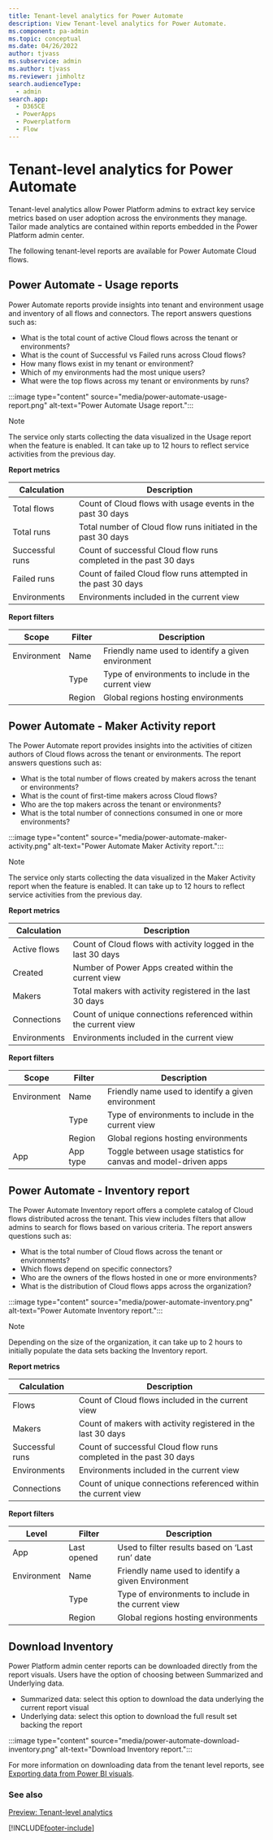 ```yaml
---
title: Tenant-level analytics for Power Automate
description: View Tenant-level analytics for Power Automate.
ms.component: pa-admin
ms.topic: conceptual
ms.date: 04/26/2022
author: tjvass
ms.subservice: admin
ms.author: tjvass
ms.reviewer: jimholtz
search.audienceType: 
  - admin
search.app:
  - D365CE
  - PowerApps
  - Powerplatform
  - Flow
---
```


# Tenant-level analytics for Power Automate

Tenant-level analytics allow Power Platform admins to extract key service metrics based on user adoption across the environments they manage. Tailor made analytics are contained within reports embedded in the Power Platform admin center. 

The following tenant-level reports are available for Power Automate Cloud flows. 

## Power Automate - Usage reports

Power Automate reports provide insights into tenant and environment usage and inventory of all flows and connectors. The report answers questions such as:

- What is the total count of active Cloud flows across the tenant or environments?
- What is the count of Successful vs Failed runs across Cloud flows?
- How many flows exist in my tenant or environment?
- Which of my environments had the most unique users?
- What were the top flows across my tenant or environments by runs?

:::image type="content" source="media/power-automate-usage-report.png" alt-text="Power Automate Usage report.":::

> [!NOTE]
> The service only starts collecting the data visualized in the Usage report when the feature is enabled. It can take up to 12 hours to reflect service activities from the previous day.

**Report metrics**

|Calculation  |Description  |
|---------|---------|
|Total flows      | Count of Cloud flows with usage events in the past 30 days        |
|Total runs      | Total number of Cloud flow runs initiated in the past 30 days         |
|Successful runs      | Count of successful Cloud flow runs completed in the past 30 days        |
|Failed runs     | Count of failed Cloud flow runs attempted in the past 30 days        |
|Environments     | Environments included in the current view        |

**Report filters**

|Scope  |Filter  |Description  |
|---------|---------|---------|
|Environment     | Name        | Friendly name used to identify a given environment        |
|     | Type        | Type of environments to include in the current view        |
|     | Region        | Global regions hosting environments        |

## Power Automate - Maker Activity report

The Power Automate report provides insights into the activities of citizen authors of Cloud flows across the tenant or environments. The report answers questions such as:

- What is the total number of flows created by makers across the tenant or environments?
- What is the count of first-time makers across Cloud flows?
- Who are the top makers across the tenant or environments?
- What is the total number of connections consumed in one or more environments? 

:::image type="content" source="media/power-automate-maker-activity.png" alt-text="Power Automate Maker Activity report.":::

> [!NOTE]
> The service only starts collecting the data visualized in the Maker Activity report when the feature is enabled. It can take up to 12 hours to reflect service activities from the previous day.

**Report metrics**

|Calculation  |Description  |
|---------|---------|
|Active flows      | Count of Cloud flows with activity logged in the last 30 days        |
|Created      | Number of Power Apps created within the current view        |
|Makers      |Total makers with activity registered in the last 30 days          |
|Connections     | Count of unique connections referenced within the current view         |
|Environments     | Environments included in the current view        |

**Report filters**

|Scope  |Filter  |Description  |
|---------|---------|---------|
|Environment     | Name        | Friendly name used to identify a given environment        |
|     | Type        | Type of environments to include in the current view        |
|     | Region        | Global regions hosting environments        |
|App     | App type         | Toggle between usage statistics for canvas and model-driven apps         |

## Power Automate - Inventory report

The Power Automate Inventory report offers a complete catalog of Cloud flows distributed across the tenant. This view includes filters that allow admins to search for flows based on various criteria. The report answers questions such as:
- What is the total number of Cloud flows across the tenant or environments?
- Which flows depend on specific connectors?
- Who are the owners of the flows hosted in one or more environments?
- What is the distribution of Cloud flows apps across the organization?

:::image type="content" source="media/power-automate-inventory.png" alt-text="Power Automate Inventory report.":::

> [!NOTE]
> Depending on the size of the organization, it can take up to 2 hours to initially populate the data sets backing the Inventory report.

**Report metrics**

|Calculation  |Description  |
|---------|---------|
|Flows     | Count of Cloud flows included in the current view       |
|Makers      | Count of makers with activity registered in the last 30 days        |
|Successful runs       | Count of successful Cloud flow runs completed in the past 30 days          |
|Environments     | Environments included in the current view         |
|Connections      | Count of unique connections referenced within the current view         |

**Report filters**

|Level  |Filter  |Description  |
|---------|---------|---------|
|App     | Last opened         | Used to filter results based on ‘Last run’ date         |
|Environment     | Name        | Friendly name used to identify a given Environment        |
|     | Type        | Type of environments to include in the current view         |
|     | Region         | Global regions hosting environments          |

## Download Inventory

Power Platform admin center reports can be downloaded directly from the report visuals. Users have the option of choosing between Summarized and Underlying data.
- Summarized data: select this option to download the data underlying the current report visual
- Underlying data: select this option to download the full result set backing the report

:::image type="content" source="media/power-automate-download-inventory.png" alt-text="Download Inventory report.":::

For more information on downloading data from the tenant level reports, see [Exporting data from Power BI visuals](/power-bi/consumer/end-user-export).

### See also
[Preview: Tenant-level analytics](tenant-level-analytics.md)



 
[!INCLUDE[footer-include](../includes/footer-banner.md)]
